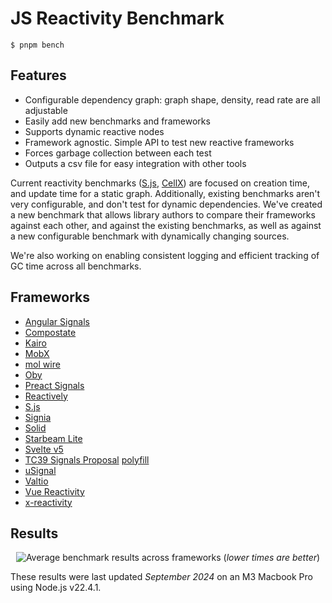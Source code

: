 # JS Reactivity Benchmark

```
$ pnpm bench
```

## Features

- Configurable dependency graph: graph shape, density, read rate are all adjustable
- Easily add new benchmarks and frameworks
- Supports dynamic reactive nodes
- Framework agnostic. Simple API to test new reactive frameworks
- Forces garbage collection between each test
- Outputs a csv file for easy integration with other tools

Current reactivity benchmarks ([S.js](https://github.com/adamhaile/S/blob/master/bench/bench.js), [CellX](https://github.com/Riim/cellx/blob/master/perf/perf.html)) are focused on creation time, and update time for a static graph. Additionally, existing benchmarks aren't very configurable, and don't test for dynamic dependencies. We've created a new benchmark that allows library authors to compare their frameworks against each other, and against the existing benchmarks, as well as against a new configurable benchmark with dynamically changing sources.

We're also working on enabling consistent logging and efficient tracking of GC time across all benchmarks.

## Frameworks

- [Angular Signals](https://angular.dev/guide/signals/)
- [Compostate](https://github.com/lxsmnsyc/compostate)
- [Kairo](https://github.com/3Shain/kairo)
- [MobX](https://mobx.js.org)
- [mol wire](https://www.npmjs.com/package/mol_wire_lib)
- [Oby](https://github.com/vobyjs/oby)
- [Preact Signals](https://github.com/preactjs/signals)
- [Reactively](https://github.com/milomg/reactively)
- [S.js](https://github.com/adamhaile/S)
- [Signia](https://github.com/tldraw/signia)
- [Solid](https://github.com/solidjs/solid)
- [Starbeam Lite](https://github.com/starbeamjs/starbeam-lite)
- [Svelte v5](https://svelte.dev/blog/runes)
- [TC39 Signals Proposal](https://github.com/tc39/proposal-signals) [polyfill](https://github.com/proposal-signals/signal-polyfill)
- [uSignal](https://github.com/WebReflection/usignal)
- [Valtio](https://github.com/pmndrs/valtio)
- [Vue Reactivity](https://vuejs.org/guide/essentials/reactivity-fundamentals.html)
- [x-reactivity](https://www.npmjs.com/package/@solidjs/reactivity)

## Results

<p align='center'>
  <img src="https://github.com/user-attachments/assets/920d9e02-d72e-4d6b-bfd0-7957cdd925b6" alt="Average benchmark results across frameworks">
  (<em>lower times are better</em>)
</p>

These results were last updated _September 2024_ on an M3 Macbook Pro using Node.js v22.4.1.
